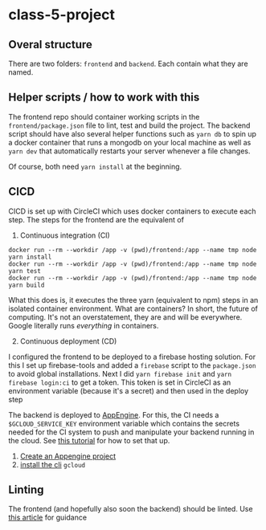 # class-5-project

## Overal structure

There are two folders: `frontend` and `backend`. Each contain what they are named. 

## Helper scripts / how to work with this

The frontend repo should container working scripts in the `frontend/package.json` file
to lint, test and build the project. 
The backend script should have also several helper functions such as `yarn db` to spin
up a docker container that runs a mongodb on your local machine as well as `yarn dev`
that automatically restarts your server whenever a file changes. 

Of course, both need `yarn install` at the beginning. 

## CICD

CICD is set up with CircleCI which uses docker containers to execute each step. The steps for the frontend are the equivalent of

1. Continuous integration (CI)
 
```
docker run --rm --workdir /app -v (pwd)/frontend:/app --name tmp node yarn install
docker run --rm --workdir /app -v (pwd)/frontend:/app --name tmp node yarn test
docker run --rm --workdir /app -v (pwd)/frontend:/app --name tmp node yarn build
```

What this does is, it executes the three yarn (equivalent to npm) steps in an isolated container environment. What are containers? In short, the future of computing. It's not an overstatement, they are and will be everywhere. Google literally runs *everything* in containers. 

2. Continuous deployment (CD)

I configured the frontend to be deployed to a firebase hosting solution. For this I set up firebase-tools and added a `firebase` script to the `package.json` to avoid global installations. Next I did
`yarn firebase init` and 
`yarn firebase login:ci` to get a token. This token is set in CircleCI as an environment variable (because it's a secret) and then used in the deploy step 

The backend is deployed to [AppEngine](https://cloud.google.com/appengine/docs/standard/nodejs/). For this, the CI needs a `$GCLOUD_SERVICE_KEY` environment variable which contains the secrets needed for the CI system to push and manipulate your backend running in the cloud. See [this tutorial](https://circleci.com/docs/2.0/google-auth/) for how to set that up.

1. [Create an Appengine project](https://cloud.google.com/appengine/docs/standard/nodejs/building-app/creating-project)
2. [install the cli](https://cloud.google.com/sdk/docs/) `gcloud`

## Linting

The frontend (and hopefully also soon the backend) should be linted. Use [this article](https://medium.com/@pppped/extend-create-react-app-with-airbnbs-eslint-config-prettier-flow-and-react-testing-library-96627e9a9672) for guidance

